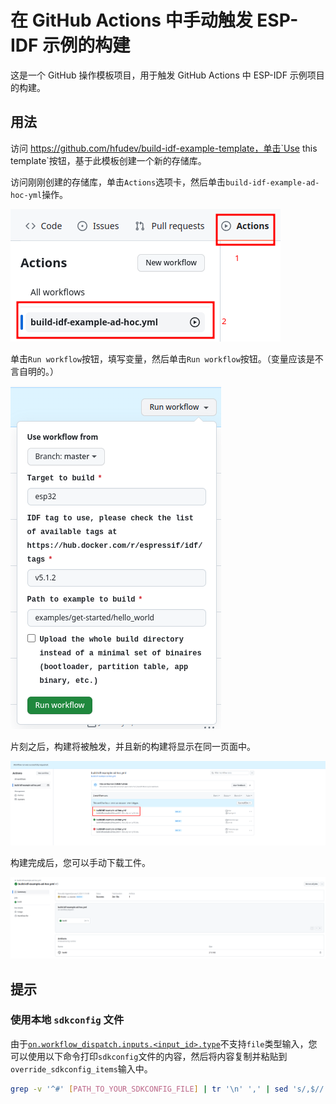 # 在 GitHub Actions 中手动触发 ESP-IDF 示例的构建

这是一个 GitHub 操作模板项目，用于触发 GitHub Actions 中 ESP-IDF 示例项目的构建。

## 用法

访问 https://github.com/hfudev/build-idf-example-template，单击`Use this template`按钮，基于此模板创建一个新的存储库。

访问刚刚创建的存储库，单击`Actions`选项卡，然后单击`build-idf-example-ad-hoc-yml`操作。

![action](./docs/assets/action.png)

单击`Run workflow`按钮，填写变量，然后单击`Run workflow`按钮。（变量应该是不言自明的。）

![variables](./docs/assets/variables.png)

片刻之后，构建将被触发，并且新的构建将显示在同一页面中。

![after](./docs/assets/after.png)

构建完成后，您可以手动下载工件。

![done](./docs/assets/done.png)

## 提示

### 使用本地 `sdkconfig` 文件

由于[`on.workflow_dispatch.inputs.<input_id>.type`](https://docs.github.com/en/enterprise-cloud@latest/actions/using-workflows/workflow-syntax-for-github-actions#onworkflow_dispatchinputsinput_idtype)不支持`file`类型输入，您可以使用以下命令打印`sdkconfig`文件的内容，然后将内容复制并粘贴到`override_sdkconfig_items`输入中。

```bash
grep -v '^#' [PATH_TO_YOUR_SDKCONFIG_FILE] | tr '\n' ',' | sed 's/,$//'
```
